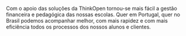 Com o apoio das soluções da ThinkOpen tornou-se mais fácil a gestão financeira e pedagógica das nossas escolas. Quer em Portugal, quer no Brasil podemos acompanhar melhor, com mais rapidez e com mais eficiência todos os processos dos nossos alunos e clientes.
